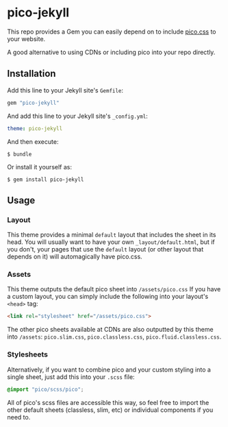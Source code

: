---
---
# pico-jekyll

This repo provides a Gem you can easily depend on to include
[pico.css](https://picocss.com) to your website.

A good alternative to using CDNs or including pico into your repo directly.


## Installation

Add this line to your Jekyll site's `Gemfile`:

```ruby
gem "pico-jekyll"
```

And add this line to your Jekyll site's `_config.yml`:

```yaml
theme: pico-jekyll
```

And then execute:

    $ bundle

Or install it yourself as:

    $ gem install pico-jekyll

## Usage

### Layout

This theme provides a minimal `default` layout that includes the sheet in its
head. You will usually want to have your own `_layout/default.html`, but if you
don't, your pages that use the `default` layout (or other layout that depends
on it) will automagically have pico.css.

### Assets

This theme outputs the default pico sheet into `/assets/pico.css` If you have a
custom layout, you can simply include the following into your layout's `<head>`
tag:

```html
<link rel="stylesheet" href="/assets/pico.css">
```

The other pico sheets available at CDNs are also outputted by this theme into
`/assets`: `pico.slim.css`, `pico.classless.css`, `pico.fluid.classless.css`.

### Stylesheets

Alternatively, if you want to combine pico and your custom styling into a
single sheet, just add this into your `.scss` file:

```scss
@import "pico/scss/pico";
```

All of pico's scss files are accessible this way, so feel free to import the
other default sheets (classless, slim, etc) or individual components if you
need to.

